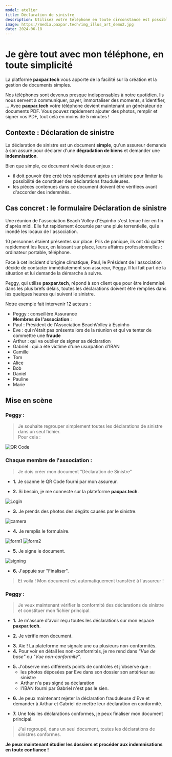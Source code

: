 ```yaml
---
model: atelier
title: Déclaration de sinistre
description: Utilisez votre téléphone en toute circonstance est possible
image: https://media.paxpar.tech/img_illus_art_demo2.jpg
date: 2024-06-18
---
```



# Je gère tout avec mon téléphone, en toute simplicité

La platforme **paxpar.tech** vous apporte de la facilité sur la création et la gestion de documents simples.

Nos téléphones sont devenus presque indispensables à notre quotidien. Ils nous servent à communiquer, payer, immortaliser des moments, s'identifier, ...
Avec **paxpar.tech** votre téléphone devient maintenant un générateur de documents PDF. Vous pouvez rapidement ajouter des photos, remplir et signer vos PDF, tout cela en moins de 5 minutes !


## Contexte : Déclaration de sinistre

La déclaration de sinistre est un document **simple**, qu'un assureur demande à son assuré pour déclarer d'une **dégradation de biens** et demander une **indemnisation**. 

Bien que simple, ce document révèle deux enjeux :
- il doit pouvoir être créé très rapidement après un sinistre pour limiter la possibilité de constituer des déclarations frauduleuses.
- les pièces contenues dans ce document doivent être vérifiées avant d'accorder des indemnités. 


## Cas concret : le formulaire Déclaration de sinistre

Une réunion de l'association Beach Volley d'Espinho s'est tenue hier en fin d'après midi. Elle fut rapidement écourtée par une pluie torrentielle, qui a inondé les locaux de l'association.

10 personnes étaient présentes sur place. Pris de panique, ils ont dû quitter rapidement les lieux, en laissant sur place, leurs affaires professionnelles : ordinateur portable, téléphone.

Face à cet incident d'origine climatique, Paul, le Président de l'association décide de contacter immédiatement son assureur, Peggy. Il lui fait part de la situation et lui demande la démarche à suivre. 

Peggy, qui utilise **paxpar.tech**, répond à son client que pour être indemnisé dans les plus brefs délais, toutes les déclarations doivent être remplies dans les quelques heures qui suivent le sinistre.


Notre exemple fait intervenir 12 acteurs : 
* Peggy : conseillère Assurance <br>
**Membres de l'association** :
* Paul : Président de l'Association BeachVolley à Espinho
* Eve : qui n'était pas présente lors de la réunion et qui va tenter de commettre une **fraude**
* Arthur : qui va oublier de signer sa déclaration
* Gabriel : qui a été victime d'une usurpation d'IBAN  
* Camille 
* Tom
* Alice 
* Bob
* Daniel
* Pauline
* Marie


## Mise en scène

### **Peggy** :

> Je souhaite regrouper simplement toutes les déclarations de sinistre dans un seul fichier. <br>
> Pour cela :

<!-- A déterminer (histoire de QR Code)>
- **1.** Je partage le QRCode donnant directement accès au formulaire de Déclaration de sinistre (et généré par Paxpar) aux sinistrés.

- **2.** J'invite tous les invités à utiliser leur téléphone pour scanner le QR Code, puis suivre les instructions.

<-->

![QR Code](/images/images_articles/demo_2/qr_code.png) <!-- QR Code à scanner -->

### **Chaque membre de l'association** :

> Je dois créer mon document "Déclaration de Sinistre"

- **1.** Je scanne le QR Code fourni par mon assureur.

- **2.** Si besoin, je me connecte sur la plateforme **paxpar.tech**.

![Login](/images/images_articles/demo_2/fr_pt_membre_asso_001.png)  <!-- Capture à refaire -->

- **3.** Je prends des photos des dégâts causés par le sinistre.

![camera](/images/images_articles/demo_2/fr_membre_asso_002.png)

- **4.** Je remplis le formulaire.

![form1](/images/images_articles/demo_2/fr_membre_asso_003.png)
![form2](/images/images_articles/demo_2/fr_pt_membre_asso_004.png)

- **5.** Je signe le document.

![signing](/images/images_articles/demo_2/fr_membre_asso_005.png)

- **6.** J'appuie sur "Finaliser". 

> Et voila ! Mon document est automatiquement transféré à l'assureur !


### **Peggy** :

> Je veux maintenant vérifier la conformité des déclarations de sinistre et constituer mon fichier principal.  

- **1.** Je m'assure d'avoir reçu toutes les déclarations sur mon espace **paxpar.tech**.

<!-- > Image à insérer <-->

- **2.** Je vérifie mon document.

<!-- > Image à insérer <-->

- **3.** Aïe ! La plateforme me signale une ou plusieurs non-conformités.
- **4.** Pour voir en détail les non-conformités, je me rend dans _"Vue de base"_ ou _"Vue non-conformité"_.

<!-- > Image à insérer <-->

- **5.** J'observe mes différents points de contrôles et j'observe que :
    - les photos déposées par Eve dans son dossier son antérieur au sinistre
    - Arthur n'a pas signé sa déclaration
    - l'IBAN fourni par Gabriel n'est pas le sien.

<!-- > Image à insérer <-->

- **6.** Je peux maintenant rejeter la déclaration frauduleuse d'Eve et demander à Arthur et Gabriel de mettre leur déclaration en conformité.

- **7.** Une fois les déclarations conformes, je peux finaliser mon document principal.

> J'ai regroupé, dans un seul document, toutes les déclarations de sinistres conformes. <br>

**Je peux maintenant étudier les dossiers et procéder aux indemnisations en toute confiance !** 